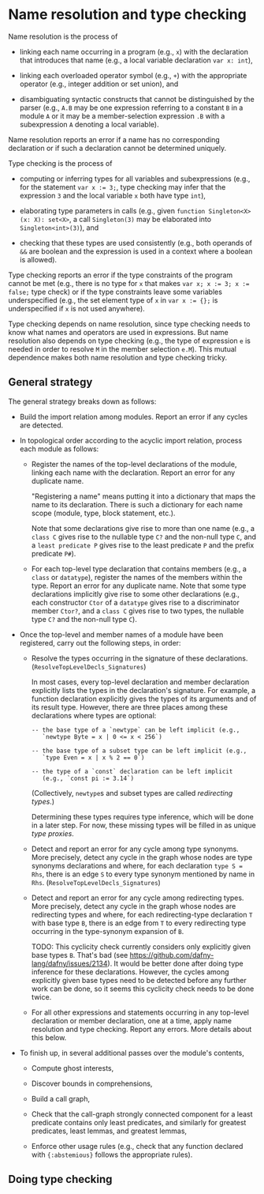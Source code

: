 <p></p> <!-- avoids duplicate title -->

Name resolution and type checking
=================================

Name resolution is the process of

* linking each name occurring in a program (e.g., `x`) with the
  declaration that introduces that name (e.g., a local variable
  declaration `var x: int`),

* linking each overloaded operator symbol (e.g., `+`) with the
  appropriate operator (e.g., integer addition or set union), and

* disambiguating syntactic constructs that cannot be distinguished by
  the parser (e.g., `A.B` may be one expression referring to a
  constant `B` in a module `A` or it may be a member-selection
  expression `.B` with a subexpression `A` denoting a local variable).

Name resolution reports an error if a name has no corresponding
declaration or if such a declaration cannot be determined uniquely.

Type checking is the process of

* computing or inferring types for all variables and subexpressions
  (e.g., for the statement `var x := 3;`, type checking may infer that
  the expression `3` and the local variable `x` both have type `int`),

* elaborating type parameters in calls (e.g., given `function
  Singleton<X>(x: X): set<X>`, a call `Singleton(3)` may be elaborated
  into `Singleton<int>(3)`), and

* checking that these types are used consistently (e.g., both operands
  of `&&` are boolean and the expression is used in a context where a
  boolean is allowed).

Type checking reports an error if the type constraints of the program
cannot be met (e.g., there is no type for `x` that makes `var x; x :=
3; x := false;` type check) or if the type constraints leave some
variables underspecified (e.g., the set element type of `x` in `var x
:= {};` is underspecified if `x` is not used anywhere).

Type checking depends on name resolution, since type checking needs to
know what names and operators are used in expressions. But name
resolution also depends on type checking (e.g., the type of expression
`e` is needed in order to resolve `M` in the member selection
`e.M`). This mutual dependence makes both name resolution and type
checking tricky.

General strategy
----------------

The general strategy breaks down as follows:

* Build the import relation among modules. Report an error if any
  cycles are detected.

* In topological order according to the acyclic import relation,
  process each module as follows:

    - Register the names of the top-level declarations of the module,
      linking each name with the declaration. Report an error for any
      duplicate name.

      "Registering a name" means putting it into a dictionary that
      maps the name to its declaration. There is such a dictionary for
      each name scope (module, type, block statement, etc.).

      Note that some declarations give rise to more than one name
      (e.g., a `class C` gives rise to the nullable type `C?` and the
      non-null type `C`, and a `least predicate P` gives rise to the
      least predicate `P` and the prefix predicate `P#`).

    - For each top-level type declaration that contains members (e.g.,
      a `class` or `datatype`), register the names of the members
      within the type. Report an error for any duplicate name. Note
      that some type declarations implicitly give rise to some other
      declarations (e.g., each constructor `Ctor` of a `datatype`
      gives rise to a discriminator member `Ctor?`, and a `class C`
      gives rise to two types, the nullable type `C?` and the non-null
      type `C`).

* Once the top-level and member names of a module have been
  registered, carry out the following steps, in order:

    - Resolve the types occurring in the signature of these
      declarations.
      (`ResolveTopLevelDecls_Signatures`)

      In most cases, every top-level declaration and member
      declaration explicitly lists the types in the declaration's
      signature. For example, a function declaration explicitly gives
      the types of its arguments and of its result type. However,
      there are three places among these declarations where types are
      optional:

          -- the base type of a `newtype` can be left implicit (e.g.,
             `newtype Byte = x | 0 <= x < 256`)
    
          -- the base type of a subset type can be left implicit (e.g.,
             `type Even = x | x % 2 == 0`)

          -- the type of a `const` declaration can be left implicit
             (e.g., `const pi := 3.14`)

      (Collectively, `newtype`s and subset types are called
      _redirecting types_.)

      Determining these types requires type inference, which will be
      done in a later step. For now, these missing types will be
      filled in as unique _type proxies_.

    - Detect and report an error for any cycle among type
      synonyms. More precisely, detect any cycle in the graph whose
      nodes are type synonyms declarations and where, for each
      declaration `type S = Rhs`, there is an edge `S` to every type
      synonym mentioned by name in `Rhs`.
      (`ResolveTopLevelDecls_Signatures`)
      
    - Detect and report an error for any cycle among redirecting
      types.  More precisely, detect any cycle in the graph whose
      nodes are redirecting types and where, for each redirecting-type
      declaration `T` with base type `B`, there is an edge from `T` to
      every redirecting type occurring in the type-synonym expansion
      of `B`.

      TODO: This cyclicity check currently considers only explicitly
      given base types `B`. That's bad (see
      https://github.com/dafny-lang/dafny/issues/2134).  It would be
      better done after doing type inference for these
      declarations. However, the cycles among explicitly given base
      types need to be detected before any further work can be done,
      so it seems this cyclicity check needs to be done twice.

    - For all other expressions and statements occurring in any
      top-level declaration or member declaration, one at a time,
      apply name resolution and type checking. Report any errors.
      More details about this below.

* To finish up, in several additional passes over the module's
  contents,

    - Compute ghost interests,
    
    - Discover bounds in comprehensions,
    
    - Build a call graph,
    
    - Check that the call-graph strongly connected component for a
      least predicate contains only least predicates, and similarly
      for greatest predicates, least lemmas, and greatest lemmas,
    
    - Enforce other usage rules (e.g., check that any function
      declared with `{:abstemious}` follows the appropriate rules).

Doing type checking
-------------------


